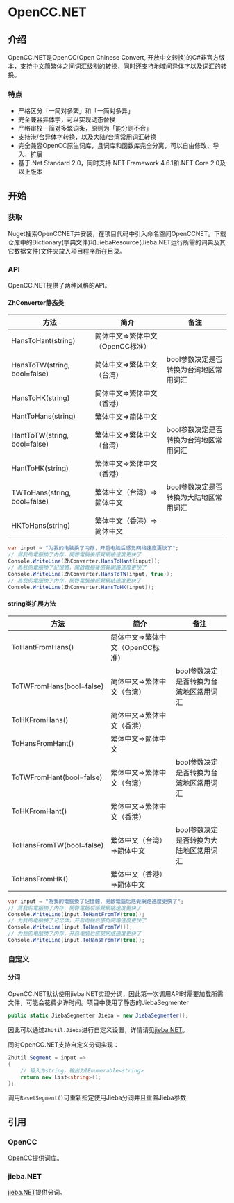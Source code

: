 # OpenCC.NET

## 介绍

OpenCC.NET是OpenCC(Open Chinese Convert, 开放中文转换)的C#非官方版本，支持中文简繁体之间词汇级别的转换，同时还支持地域间异体字以及词汇的转换。

### 特点

- 严格区分「一简对多繁」和「一简对多异」
- 完全兼容异体字，可以实现动态替换
- 严格审校一简对多繁词条，原则为「能分则不合」
- 支持港/台异体字转换，以及大陆/台湾常用词汇转换
- 完全兼容OpenCC原生词库，且词库和函数库完全分离，可以自由修改、导入、扩展
- 基于.Net Standard 2.0，同时支持.NET Framework 4.6.1和.NET Core 2.0及以上版本

## 开始

### 获取
Nuget搜索OpenCCNET并安装，在项目代码中引入命名空间OpenCCNET。下载仓库中的Dictionary(字典文件)和JiebaResource(Jieba.NET运行所需的词典及其它数据文件)文件夹放入项目程序所在目录。

### API
OpenCC.NET提供了两种风格的API。

#### ZhConverter静态类

|方法|简介|备注|
|----|----|----|
|HansToHant(string)|简体中文=>繁体中文（OpenCC标准）||
|HansToTW(string, bool=false)|简体中文=>繁体中文（台湾）|bool参数决定是否转换为台湾地区常用词汇|
|HansToHK(string)|简体中文=>繁体中文（香港）||
|HantToHans(string)|繁体中文=>简体中文||
|HantToTW(string, bool=false)|繁体中文=>繁体中文（台湾）|bool参数决定是否转换为台湾地区常用词汇|
|HantToHK(string)|繁体中文=>繁体中文（香港）||
|TWToHans(string, bool=false)|繁体中文（台湾）=>简体中文|bool参数决定是否转换为大陆地区常用词汇|
|HKToHans(string)|繁体中文（香港）=>简体中文||

```csharp
var input = "为我的电脑换了内存，开启电脑后感觉网络速度更快了";
// 爲我的電腦換了內存，開啓電腦後感覺網絡速度更快了
Console.WriteLine(ZhConverter.HansToHant(input));
// 為我的電腦換了記憶體，開啟電腦後感覺網路速度更快了
Console.WriteLine(ZhConverter.HansToTW(input, true));
// 為我的電腦換了內存，開啓電腦後感覺網絡速度更快了
Console.WriteLine(ZhConverter.HansToHK(input));
```

#### string类扩展方法

|方法|简介|备注|
|----|----|----|
|ToHantFromHans()|简体中文=>繁体中文（OpenCC标准）||
|ToTWFromHans(bool=false)|简体中文=>繁体中文（台湾）|bool参数决定是否转换为台湾地区常用词汇|
|ToHKFromHans()|简体中文=>繁体中文（香港）||
|ToHansFromHant()|繁体中文=>简体中文||
|ToTWFromHant(bool=false)|繁体中文=>繁体中文（台湾）|bool参数决定是否转换为台湾地区常用词汇|
|ToHKFromHant()|繁体中文=>繁体中文（香港）||
|ToHansFromTW(bool=false)|繁体中文（台湾）=>简体中文|bool参数决定是否转换为大陆地区常用词汇|
|ToHansFromHK()|繁体中文（香港）=>简体中文||

```csharp
var input = "為我的電腦換了記憶體，開啟電腦后感覺網路速度更快了";
// 爲我的電腦換了內存，開啓電腦后感覺網絡速度更快了
Console.WriteLine(input.ToHantFromTW(true));
// 为我的电脑换了记忆体，开启电脑后感觉网路速度更快了
Console.WriteLine(input.ToHansFromTW());
// 为我的电脑换了内存，开启电脑后感觉网络速度更快了
Console.WriteLine(input.ToHansFromTW(true));
```

### 自定义

#### 分词

OpenCC.NET默认使用jieba.NET实现分词，因此第一次调用API时需要加载所需文件，可能会花费少许时间。项目中使用了静态的JiebaSegmenter
```csharp
public static JiebaSegmenter Jieba = new JiebaSegmenter();
```
因此可以通过`ZhUtil.Jieba`进行自定义设置，详情请见[jieba.NET](https://github.com/anderscui/jieba.NET)。

同时OpenCC.NET支持自定义分词实现：
```csharp
ZhUtil.Segment = input =>
{
    // 输入为string，输出为IEnumerable<string>
    return new List<string>();
};
```

调用`ResetSegment()`可重新指定使用Jieba分词并且重置Jieba参数

## 引用

### OpenCC

[OpenCC](https://github.com/BYVoid/OpenCC)提供词库。

### jieba.NET

[jieba.NET](https://github.com/anderscui/jieba.NET)提供分词。